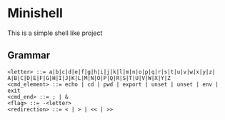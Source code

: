 # Minishell

This is a simple shell like project

## Grammar

```
<letter> ::= a|b|c|d|e|f|g|h|i|j|k|l|m|n|o|p|q|r|s|t|u|v|w|x|y|z| A|B|C|D|E|F|G|H|I|J|K|L|M|N|O|P|Q|R|S|T|U|V|W|X|Y|Z
<cmd_element> ::= echo | cd | pwd | export | unset | unset | env | exit
<cmd_end> ::= ; | &
<flag> ::= -<letter>
<redirection> ::= < | > | << | >>
```
